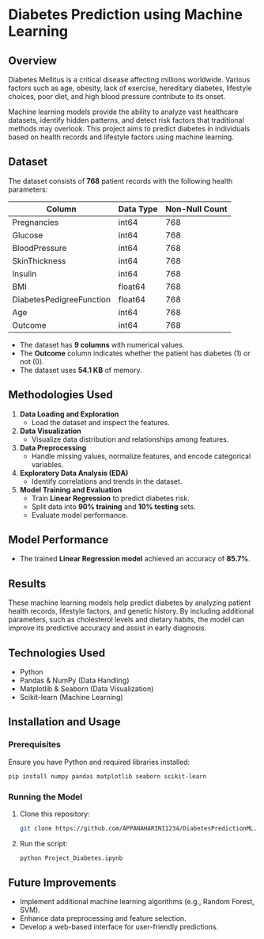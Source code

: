 # Diabetes Prediction using Machine Learning

## Overview
Diabetes Mellitus is a critical disease affecting millions worldwide. Various factors such as age, obesity, lack of exercise, hereditary diabetes, lifestyle choices, poor diet, and high blood pressure contribute to its onset. 

Machine learning models provide the ability to analyze vast healthcare datasets, identify hidden patterns, and detect risk factors that traditional methods may overlook. This project aims to predict diabetes in individuals based on health records and lifestyle factors using machine learning.

## Dataset
The dataset consists of **768** patient records with the following health parameters:

| Column                     | Data Type  | Non-Null Count |
|----------------------------|------------|---------------|
| Pregnancies                | int64      | 768           |
| Glucose                    | int64      | 768           |
| BloodPressure              | int64      | 768           |
| SkinThickness              | int64      | 768           |
| Insulin                    | int64      | 768           |
| BMI                        | float64    | 768           |
| DiabetesPedigreeFunction   | float64    | 768           |
| Age                        | int64      | 768           |
| Outcome                    | int64      | 768           |

- The dataset has **9 columns** with numerical values.
- The **Outcome** column indicates whether the patient has diabetes (1) or not (0).
- The dataset uses **54.1 KB** of memory.

## Methodologies Used
1. **Data Loading and Exploration**
   - Load the dataset and inspect the features.
2. **Data Visualization**
   - Visualize data distribution and relationships among features.
3. **Data Preprocessing**
   - Handle missing values, normalize features, and encode categorical variables.
4. **Exploratory Data Analysis (EDA)**
   - Identify correlations and trends in the dataset.
5. **Model Training and Evaluation**
   - Train **Linear Regression** to predict diabetes risk.
   - Split data into **90% training** and **10% testing** sets.
   - Evaluate model performance.

## Model Performance
- The trained **Linear Regression model** achieved an accuracy of **85.7%**.

## Results
These machine learning models help predict diabetes by analyzing patient health records, lifestyle factors, and genetic history. By including additional parameters, such as cholesterol levels and dietary habits, the model can improve its predictive accuracy and assist in early diagnosis.

## Technologies Used
- Python
- Pandas & NumPy (Data Handling)
- Matplotlib & Seaborn (Data Visualization)
- Scikit-learn (Machine Learning)

## Installation and Usage
### Prerequisites
Ensure you have Python and required libraries installed:
```sh
pip install numpy pandas matplotlib seaborn scikit-learn
```

### Running the Model
1. Clone this repository:
   ```sh
   git clone https://github.com/APPANAHARINI1234/DiabetesPredictionML.git
   ```

2. Run the script:
   ```sh
   python Project_Diabetes.ipynb
   ```

## Future Improvements
- Implement additional machine learning algorithms (e.g., Random Forest, SVM).
- Enhance data preprocessing and feature selection.
- Develop a web-based interface for user-friendly predictions.
